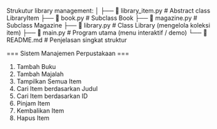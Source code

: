 Strukutur library management:
│
├── 📄 library_item.py        # Abstract class LibraryItem
├── 📄 book.py                # Subclass Book
├── 📄 magazine.py            # Subclass Magazine
├── 📄 library.py             # Class Library (mengelola koleksi item)
├── 📄 main.py                # Program utama (menu interaktif / demo)
└── 📄 README.md              # Penjelasan singkat struktur 

=== Sistem Manajemen Perpustakaan ===
1. Tambah Buku
2. Tambah Majalah
3. Tampilkan Semua Item
4. Cari Item berdasarkan Judul
5. Cari Item berdasarkan ID
6. Pinjam Item
7. Kembalikan Item
8. Hapus Item